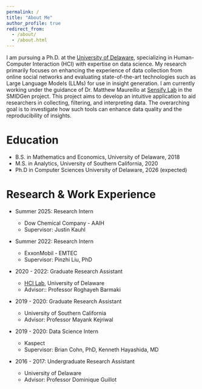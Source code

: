 ```yaml
---
permalink: /
title: "About Me"
author_profile: true
redirect_from: 
  - /about/
  - /about.html
---
```

I am pursuing a Ph.D. at the [University of Delaware](www.udel.edu), specializing in Human-Computer Interaction (HCI) with expertise on data science. My research primarily focuses on enhancing the experience of data collection from online social networks and evaluating state-of-the-art technologies such as Large Language Models (LLMs) for use in insight generation. I am currently working under the guidance of Dr. Matthew Maureillo at [Sensify Lab](https://sensifylab.cis.udel.edu/) in the SMIDGen project. This project aims to develop an intuitive application to aid researchers in collecting, filtering, and interpreting data. The overarching goal is to investigate how such tools can enhance data quality and the reproducibility of insights.


Education
======
* B.S. in Mathematics and Economics, University of Delaware, 2018
* M.S. in Analytics, University of Southern California, 2020
* Ph.D in Computer Sciences University of Delaware, 2026 (expected)

Research & Work Experience
======
* Summer 2025: Research Intern
  * Dow Chemical Company - AAIH
  * Supervisor: Justin Kauhl
    
* Summer 2022: Research Intern
  * ExxonMobil - EMTEC
  * Supervisor: Pinzhi Liu, PhD

* 2020 - 2022: Graduate Research Assistant
  * [HCI Lab](https://sites.udel.edu/hci-lab/), University of Delaware
  * Advisor:: Professor Roghayeh Barmaki

* 2019 - 2020: Graduate Research Assistant
  * University of Southern California
  * Advisor: Professor Mayank Kejriwal
 
* 2019 - 2020: Data Science Intern
  * Kaspect
  * Supervisor: Brian Cohn, PhD, Kenneth Hayashida, MD
 
* 2016 - 2017: Undergraduate Research Assistant
  * University of Delaware
  * Advisor: Professor Dominique Guillot
